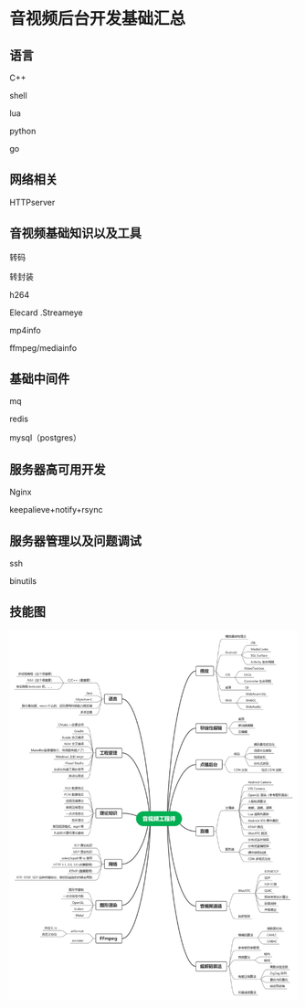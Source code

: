 # 音视频后台开发基础汇总
## 语言
C++

shell

lua

python

go

## 网络相关
HTTPserver


## 音视频基础知识以及工具
转码

转封装

h264

Elecard .Streameye

mp4info

ffmpeg/mediainfo


## 基础中间件
mq

redis

mysql（postgres）

## 服务器高可用开发
Nginx

keepalieve+notify+rsync

## 服务器管理以及问题调试
ssh

binutils


## 技能图
![技能图](jineng.jpg)


